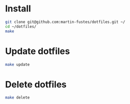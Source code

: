 # Install

```bash
git clone git@github.com:martin-fustes/dotfiles.git ~/
cd ~/dotfiles/
make
```

# Update dotfiles
```bash
make update
```

# Delete dotfiles
```bash
make delete
```
